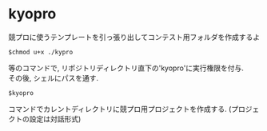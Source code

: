# kyopro
競プロに使うテンプレートを引っ張り出してコンテスト用フォルダを作成するよ

```
$chmod u+x ./kypro
```
等のコマンドで, リポジトリディレクトリ直下の'kyopro'に実行権限を付与.  
その後, シェルにパスを通す.
```
$kyopro
```
コマンドでカレントディレクトリに競プロ用プロジェクトを作成する. (プロジェクトの設定は対話形式)
